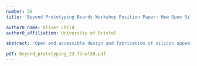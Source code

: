 ```yaml
---
number: 56
title: 'Beyond Prototyping Boards Workshop Position Paper: How Open Silicon Could Transform the Prototyping Board Landscape'

author0_name: Oliver Child
author0_affiliation: University of Bristol

abstract: 'Open and accessible design and fabrication of silicon appear to be a solution to the structural weaknesses of the microelectronics industry. For HCI researchers, makers, and educators, this provides new opportunities to develop flexible and extendable prototyping solutions that span all levels of abstraction from transistor to prototype, to low-volume production run product. By opening up designs and tools, we can break down information barriers between the layers of abstraction. The accessibility of this novel approach will mean software and hardware tools can be supercharged to help researchers and makers realize their ideas more easily.'

pdf: beyond_prototyping_23-final56.pdf
---
```

